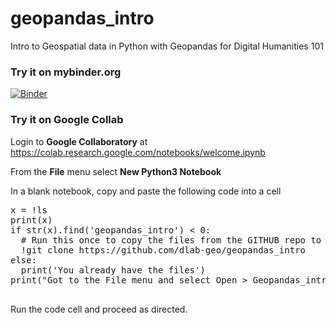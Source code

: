 # geopandas_intro
Intro to Geospatial data in Python with Geopandas for Digital Humanities 101

### Try it on mybinder.org
[![Binder](https://mybinder.org/badge.svg)](https://mybinder.org/v2/gh/dlab-geo/geopandas_intro/master?filepath=Geopandas_intro.ipynb)


### Try it on Google Collab

Login to **Google Collaboratory** at <https://colab.research.google.com/notebooks/welcome.ipynb>

From the **File** menu select **New Python3 Notebook**

In a blank notebook, copy and paste the following code into a cell

<pre>
x = !ls
print(x)
if str(x).find('geopandas_intro') < 0:
  # Run this once to copy the files from the GITHUB repo to your Google Collab folder
  !git clone https://github.com/dlab-geo/geopandas_intro
else:
  print('You already have the files')
print("Got to the File menu and select Open > Geopandas_intro_for_gcollab.ipynb to open the notebook in Google Collab")

</pre>

Run the code cell and proceed as directed.
